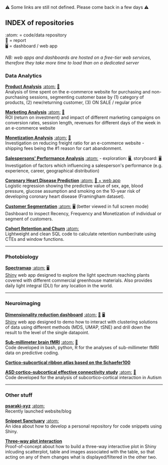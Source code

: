:warning: Some links are still not defined. Please come back in a few days :warning:

## INDEX of repositories 
:atom: = code/data repository <br> :book: = report <br> :desktop_computer: = dashboard / web app

_NB: web apps and dashboards are hosted on a free-tier web services, therefore they take more time to load than on a dedicated server_

### Data Analytics

[**Product Analysis**](https://leonardoc.netlify.app/showcase/product_analysis_psaraki/product_analysis) 
[:atom:](https://github.com/leonardocerliani/TC_projects/tree/main/Product_Analysis_TC)
[:book:](https://leonardoc.netlify.app/showcase/product_analysis_psaraki/product_analysis)
<br> 
Analysis of time spent on the e-commerce website for purchasing and non-purchasing sessions, segmenting customer base by (1) category of products, (2) new/returning customer, (3) ON SALE / regular price

[**Marketing Analysis**](https://leonardoc.netlify.app/showcase/marketing_analysis_psaraki/marketing_analysis)
[:atom:](https://github.com/leonardocerliani/TC_projects/tree/main/Marketing_Analysis_TC)
[:book:](https://leonardoc.netlify.app/showcase/marketing_analysis_psaraki/marketing_analysis)
<br>
ROI (return on investment) and impact of different marketing campaigns on conversion rates, session length, revenues for different days of the week in an e-commerce website


[**Monetization Analysis**](https://github.com/leonardocerliani/TC_projects/tree/main/Monetization_Shipping_Fee_Analysis)
[:atom:](https://github.com/leonardocerliani/TC_projects/tree/main/Monetization_Shipping_Fee_Analysis)
[:book:](https://airy-camera-dce.notion.site/Analysis-of-shipping-fees-in-the-Olist-dataset-658f79ecb86e4dbaa7ec03d3c2fa3990)
<br>
Investigation on reducing freight ratio for an e-commerce website - shipping fees being the #1 reason for cart abandonment.

[**Salespersons' Performance Analysis**](https://github.com/leonardocerliani/TC_projects/tree/main/Bike_sales_dashboard)
[:atom:](https://github.com/leonardocerliani/TC_projects/tree/main/Bike_sales_dashboard) - 
exploration: [:desktop_computer:](https://public.tableau.com/app/profile/leonardo.cerliani/viz/SP_Geo_v2/SalesPersonsPerformanceperUSTerritory),
storyboard: [:desktop_computer:](https://public.tableau.com/app/profile/leonardo.cerliani/viz/SP_Geo_v2_Story/SomeKeyInsights)
<br>
Investigation of factors which influencing a salesperson's performance (e.g. experience, career, geographical distribution)

[**Coronary Heart Disease Prediction**](https://github.com/leonardocerliani/TC_projects/tree/main/CHD_Logistic_regression)
[:atom:](https://github.com/leonardocerliani/TC_projects/tree/main/CHD_Logistic_regression)
[:book:  + web app](https://leonardoc.netlify.app/showcase/framingham_chd_logistic_regression/graded_task_logistic_regression_v5)
<br>
Logistic regression showing the predictive value of sex, age, blood pressure, glucose assumption and smoking on the 10-year risk of developing coronary heart disease (Framingham dataset).   

[**Customer Segmentation**](https://github.com/leonardocerliani/TC_projects/tree/main/Customer_Segmentation_Dashboard)
[:atom:](https://github.com/leonardocerliani/TC_projects/tree/main/Customer_Segmentation_Dashboard)
[:desktop_computer:](https://public.tableau.com/app/profile/leonardo.cerliani/viz/RFM_V3/MRF_dash_V3) (better viewed in full screen mode)
<br>
Dashboard to inspect Recency, Frequency and Monetization of individual or segment of customers.

[**Cohort Retention and Churn**](https://github.com/leonardocerliani/TC_projects/tree/main/Cohort_Retention_Churn)
[:atom:](https://github.com/leonardocerliani/TC_projects/tree/main/Cohort_Retention_Churn)
<br>
Lightweight and clean SQL code to calculate retention number/rate using CTEs and window functions.

---

### Photobiology
[**Spectramap**](https://github.com/leonardocerliani/spectramap)
[:atom:](https://github.com/leonardocerliani/spectramap)
[:desktop_computer:](https://agronomous.shinyapps.io/spectramap/)
<br>
[Shiny](https://www.rstudio.com/products/shiny/) web app designed to explore the light spectrum reaching plants covered with different commercial greenhouse materials. Also provides daily light integral (DLI) for any location in the world.

---

### Neuroimaging
[**Dimensionality reduction dashboard**](https://github.com/leonardocerliani/neuroimaging_dimred)
[:atom:](https://github.com/leonardocerliani/neuroimaging_dimred)
[:book:](https://leonardoc.netlify.app/showcase/dimred_app/dimred_app)
[:desktop_computer:](https://agronomous.shinyapps.io/neuroimaging_dimred/)
<br>
[Shiny](https://www.rstudio.com/products/shiny/) web app designed to demo how to interact with clustering solutions of data using different methods (MDS, UMAP, tSNE) and drill down the result to the level of the single datapoint.

[**Sub-millimeter brain fMRI**](https://github.com/leonardocerliani/layerfMRI)
[:atom:](https://github.com/leonardocerliani/layerfMRI)
[:book:](https://www.sciencedirect.com/science/article/pii/S0010945222000016)
<br>
Code developed in bash, python, R for the analyses of sub-millimeter fMRI data on predictive coding.

[**Cortico-subcortical ribbon atlas based on the Schaefer100**](https://github.com/leonardocerliani/Atlases-Neuroimaging/tree/master/Schaefer100_ribbon_subcort_tracto)

[**ASD cortico-subcortical effective connectivity study**](https://github.com/luislorenzini/ASD_DCM_subcortex_sensory)
[:atom:](https://github.com/luislorenzini/ASD_DCM_subcortex_sensory)
[:book:](https://www.sciencedirect.com/science/article/pii/S2213158221002837?via%3Dihub)
<br>
Code developed for the analysis of subcortico-cortical interaction in Autism

---

### Other stuff
[**psaraki-xyz**](https://leonardoc.netlify.app/)
[:atom:](https://github.com/leonardocerliani/psaraki-xyz)
<br>
Recently launched website/blog

[**Snippet Sanctuary**](https://github.com/leonardocerliani/snippets_sanctuary)
[:atom:](https://github.com/leonardocerliani/snippets_sanctuary)
<br>
An idea about how to develop a personal repository for code snippets using Shiny.

[**Three-way plot interaction**](https://github.com/leonardocerliani/interactive_plotly_DT_image)
<br>
Proof-of-concept about how to build a three-way interactive plot in Shiny inlcuding scatterplot, table and images associated with the table, so that acting on any of them changes what is displayed/filtered in the other two.
